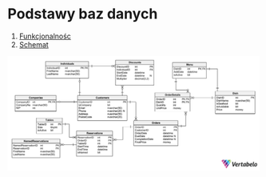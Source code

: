 # Podstawy baz danych

1. [Funkcjonalnośc](./functionality.md)
1. [Schemat](./schema.sql)

![Schemat](./schema.png)



